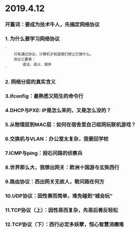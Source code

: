 2019.4.12
===

### 开篇词：要成为技术牛人，先搞定网络协议

### 1. 为什么要学习网络协议
    `
        只有通过协议，计算机才知道我们想让它做什么。
        协议三要素：
            语法、语义、顺序
    `
### 2. 网络分层的真实含义

### 3.ifconfig：最熟悉又陌生的命令行

### 4.DHCP与PXE: IP是怎么来的，又是怎么没的？

### 5.从物理层到MAC层：如何在宿舍里自己组网玩联机游戏？

### 6.交换机与VLAN：办公室太复杂，我要回学校

### 7.ICMP与ping：投石问路的侦察兵

### 8.世界那么大，我想出网关：欧洲十国游与玄奘西行

### 9.路由协议：西出网关无故人，敢问路在何方

### 10.UDP协议：因性善而简单，难免碰到“城会玩”

### 11.TCP协议（上）：因性恶而复杂，先恶后善反轻松

### 12.TCP协议（下）：西行必定多妖孽，恒心智慧消磨难